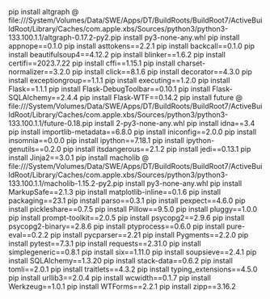 pip install altgraph @ file:///System/Volumes/Data/SWE/Apps/DT/BuildRoots/BuildRoot7/ActiveBuildRoot/Library/Caches/com.apple.xbs/Sources/python3/python3-133.100.1.1/altgraph-0.17.2-py2.pip install py3-none-any.whl
pip install appnope==0.1.0
pip install asttokens==2.2.1
pip install backcall==0.1.0
pip install beautifulsoup4==4.12.2
pip install blinker==1.6.2
pip install certifi==2023.7.22
pip install cffi==1.15.1
pip install charset-normalizer==3.2.0
pip install click==8.1.6
pip install decorator==4.3.0
pip install exceptiongroup==1.1.1
pip install executing==1.2.0
pip install Flask==1.1.1
pip install Flask-DebugToolbar==0.10.1
pip install Flask-SQLAlchemy==2.4.4
pip install Flask-WTF==0.14.2
pip install future @ file:///System/Volumes/Data/SWE/Apps/DT/BuildRoots/BuildRoot7/ActiveBuildRoot/Library/Caches/com.apple.xbs/Sources/python3/python3-133.100.1.1/future-0.18.pip install 2-py3-none-any.whl
pip install idna==3.4
pip install importlib-metadata==6.8.0
pip install iniconfig==2.0.0
pip install insomnia==0.0.0
pip install ipython==7.18.1
pip install ipython-genutils==0.2.0
pip install itsdangerous==2.1.2
pip install jedi==0.13.1
pip install Jinja2==3.0.1
pip install macholib @ file:///System/Volumes/Data/SWE/Apps/DT/BuildRoots/BuildRoot7/ActiveBuildRoot/Library/Caches/com.apple.xbs/Sources/python3/python3-133.100.1.1/macholib-1.15.2-py2.pip install py3-none-any.whl
pip install MarkupSafe==2.1.3
pip install matplotlib-inline==0.1.6
pip install packaging==23.1
pip install parso==0.3.1
pip install pexpect==4.6.0
pip install pickleshare==0.7.5
pip install Pillow==9.5.0
pip install pluggy==1.0.0
pip install prompt-toolkit==2.0.5
pip install psycopg2==2.9.6
pip install psycopg2-binary==2.8.6
pip install ptyprocess==0.6.0
pip install pure-eval==0.2.2
pip install pycparser==2.21
pip install Pygments==2.2.0
pip install pytest==7.3.1
pip install requests==2.31.0
pip install simplegeneric==0.8.1
pip install six==1.11.0
pip install soupsieve==2.4.1
pip install SQLAlchemy==1.3.20
pip install stack-data==0.6.2
pip install tomli==2.0.1
pip install traitlets==4.3.2
pip install typing_extensions==4.5.0
pip install urllib3==2.0.4
pip install wcwidth==0.1.7
pip install Werkzeug==1.0.1
pip install WTForms==2.2.1
pip install zipp==3.16.2
